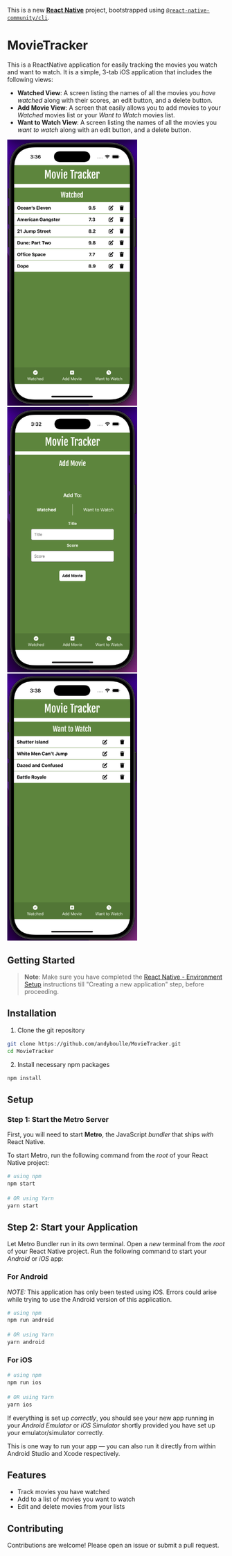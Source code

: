 This is a new [**React Native**](https://reactnative.dev) project, bootstrapped using [`@react-native-community/cli`](https://github.com/react-native-community/cli).

# MovieTracker

This is a ReactNative application for easily tracking the movies you watch and want to watch. It is a simple, 3-tab iOS application that includes the following views:
- **Watched View**: A screen listing the names of all the movies you *have watched* along with their scores, an edit button, and a delete button.
- **Add Movie View**: A screen that easily allows you to add movies to your *Watched* movies list or your *Want to Watch* movies list.
- **Want to Watch View**: A screen listing the names of all the movies you *want to watch* along with an edit button, and a delete button.

<img src="./assets/images/watched-screen.png" alt="Watched Screen" width="300"/>
<img src="./assets/images/add-movie-screen.png" alt="Add Movie Screen" width="300"/>
<img src="./assets/images/want-to-watch-screen.png" alt="Want to Watch Screen" width="300"/>

## Getting Started

>**Note**: Make sure you have completed the [React Native - Environment Setup](https://reactnative.dev/docs/environment-setup) instructions till "Creating a new application" step, before proceeding.

## Installation

1. Clone the git repository
```bash
git clone https://github.com/andyboulle/MovieTracker.git
cd MovieTracker
```

2. Install necessary npm packages
```bash
npm install
```

## Setup

### Step 1: Start the Metro Server

First, you will need to start **Metro**, the JavaScript _bundler_ that ships _with_ React Native.

To start Metro, run the following command from the _root_ of your React Native project:

```bash
# using npm
npm start

# OR using Yarn
yarn start
```

## Step 2: Start your Application

Let Metro Bundler run in its _own_ terminal. Open a _new_ terminal from the _root_ of your React Native project. Run the following command to start your _Android_ or _iOS_ app:

### For Android

*NOTE:* This application has only been tested using iOS. Errors could arise while trying to use the Android version of this application.

```bash
# using npm
npm run android

# OR using Yarn
yarn android
```

### For iOS

```bash
# using npm
npm run ios

# OR using Yarn
yarn ios
```

If everything is set up _correctly_, you should see your new app running in your _Android Emulator_ or _iOS Simulator_ shortly provided you have set up your emulator/simulator correctly.

This is one way to run your app — you can also run it directly from within Android Studio and Xcode respectively.

## Features

- Track movies you have watched
- Add to a list of movies you want to watch
- Edit and delete movies from your lists

## Contributing

Contributions are welcome! Please open an issue or submit a pull request.
